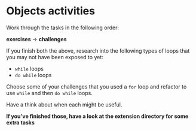 # Objects activities

Work through the tasks in the following order:

**exercises** -> **challenges**

If you finish both the above, research into the following types of loops that you may not have been exposed to yet:

- `while` loops
- `do while` loops

Choose some of your challenges that you used a `for` loop and refactor to use `while` and then `do while` loops.

Have a think about when each might be useful.

**If you've finished those, have a look at the extension directory for some extra tasks**
